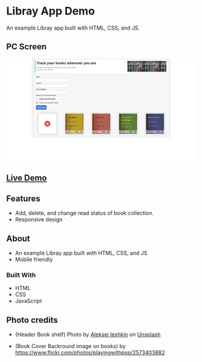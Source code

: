 # Libray App Demo
An example Libray app built with HTML, CSS, and JS.

## PC Screen
![Screenshot](https://github.com/Conor-Dunne/library-demo/blob/main/images/Screenshot_2022-07-18_12-06-13.png)


## [Live Demo](https://conor-dunne.github.io/library-demo/)

## Features
- Add, delete, and change read status of book collection.
- Responsive design

## About
- An example Libray app built with HTML, CSS, and JS 
- Mobile friendly

### Built With

* HTML
* CSS
* JavaScript

## Photo credits
- (Header Book shelf) Photo by <a href="https://unsplash.com/@alekssei199?utm_source=unsplash&utm_medium=referral&utm_content=creditCopyText">Aleksei Ieshkin</a> on <a href="https://unsplash.com/@alekssei199?utm_source=unsplash&utm_medium=referral&utm_content=creditCopyText">Unsplash</a>

- (Book Cover Backround image on books) by https://www.flickr.com/photos/playingwithpsp/2573403882
